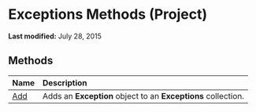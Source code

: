 
# Exceptions Methods (Project)

 **Last modified:** July 28, 2015


## Methods



|**Name**|**Description**|
|:-----|:-----|
| [Add](a20cbcdf-d764-de46-d57f-0cc283665129.md)|Adds an  **Exception** object to an **Exceptions** collection.|

